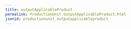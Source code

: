 ```yaml
---
title: outputApplicableProduct
permalink: ProductionUnit.outputApplicableProduct.html
jsonid: productionunit_outputapplicableproduct
---
```

